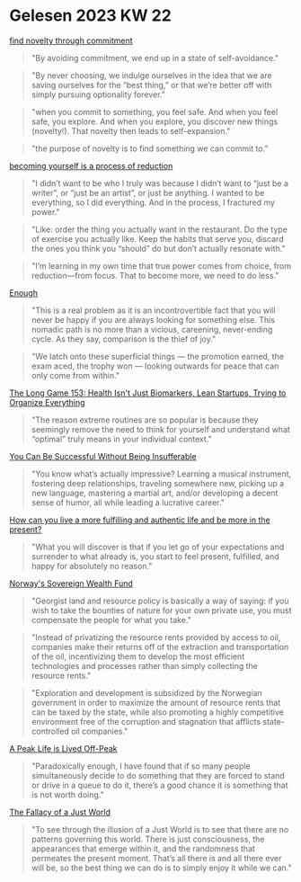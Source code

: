 # Gelesen 2023 KW 22

[find novelty through commitment](https://mindmine.substack.com/p/commitment)

> "By avoiding commitment, we end up in a state of self-avoidance."

> "By never choosing, we indulge ourselves in the idea that we are saving ourselves for the “best thing,” or that we’re better off with simply pursuing optionality forever."

> "when you commit to something, you feel safe. And when you feel safe, you explore. And when you explore, you discover new things (novelty!). That novelty then leads to self-expansion."

> "the purpose of novelty is to find something we can commit to."

[becoming yourself is a process of reduction](https://mindmine.substack.com/p/becoming)

> "I didn’t want to be who I truly was because I didn’t want to “just be a writer”, or “just be an artist”, or just be anything. I wanted to be everything, so I did everything. And in the process, I fractured my power."

> "Like: order the thing you actually want in the restaurant. Do the type of exercise you actually like. Keep the habits that serve you, discard the ones you think you “should” do but don’t actually resonate with."

> "I’m learning in my own time that true power comes from choice, from reduction—from focus. That to become more, we need to do less."

[Enough](https://www.whitenoise.email/p/enough)

> "This is a real problem as it is an incontrovertible fact that you will never be happy if you are always looking for something else. This nomadic path is no more than a vicious, careening, never-ending cycle. As they say, comparison is the thief of joy."

> "We latch onto these superficial things — the promotion earned, the exam aced, the trophy won — looking outwards for peace that can only come from within."

[The Long Game 153: Health Isn't Just Biomarkers, Lean Startups, Trying to Organize Everything](https://thelonggame.xyz/p/the-long-game-153-health-isnt-just)

> "The reason extreme routines are so popular is because they seemingly remove the need to think for yourself and understand what “optimal” truly means in your individual context."

[You Can Be Successful Without Being Insufferable](https://www.youngmoney.co/p/can-successful-without-insufferable)

> "You know what’s actually impressive? Learning a musical instrument, fostering deep relationships, traveling somewhere new, picking up a new language, mastering a martial art, and/or developing a decent sense of humor, all while leading a lucrative career."

[How can you live a more fulfilling and authentic life and be more in the present?](https://qr.ae/pyrU0d)

> "What you will discover is that if you let go of your expectations and surrender to what already is, you start to feel present, fulfilled, and happy for absolutely no reason."

[Norway's Sovereign Wealth Fund](https://progressandpoverty.substack.com/p/norways-sovereign-wealth-fund)

> "Georgist land and resource policy is basically a way of saying: if you wish to take the bounties of nature for your own private use, you must compensate the people for what you take."

> "Instead of privatizing the resource rents provided by access to oil, companies make their returns off of the extraction and transportation of the oil, incentivizing them to develop the most efficient technologies and processes rather than simply collecting the resource rents."

> "Exploration and development is subsidized by the Norwegian government in order to maximize the amount of resource rents that can be taxed by the state, while also promoting a highly competitive environment free of the corruption and stagnation that afflicts state-controlled oil companies."

[A Peak Life is Lived Off-Peak](https://www.mrmoneymustache.com/2013/04/07/a-peak-life-is-lived-off-peak/)

> "Paradoxically enough, I have found that if so many people simultaneously decide to do something that they are forced to stand or drive in a queue to do it, there’s a good chance it is something that is not worth doing."

[The Fallacy of a Just World](https://moretothat.com/the-fallacy-of-a-just-world/)

> "To see through the illusion of a Just World is to see that there are no patterns governing this world. There is just consciousness, the appearances that emerge within it, and the randomness that permeates the present moment. That’s all there is and all there ever will be, so the best thing we can do is to simply enjoy it while we can."